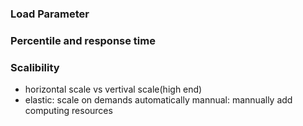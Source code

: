 ### Load Parameter

### Percentile and response time

### Scalibility
- horizontal scale vs vertival scale(high end)
- elastic: scale on demands automatically
mannual: mannually add computing resources



